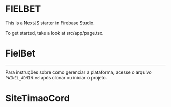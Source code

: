 # FIELBET

This is a NextJS starter in Firebase Studio.

To get started, take a look at src/app/page.tsx.
# FielBet

---

Para instruções sobre como gerenciar a plataforma, acesse o arquivo `PAINEL_ADMIN.md` após clonar ou iniciar o projeto.
# SiteTimaoCord
